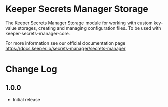 # Keeper Secrets Manager Storage

The Keeper Secrets Manager Storage module for working with custom key-value storages, creating and managing configuration files. To be used with keeper-secrets-manager-core.

For more information see our official documentation page https://docs.keeper.io/secrets-manager/secrets-manager

# Change Log

## 1.0.0
- Initial release
